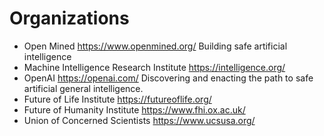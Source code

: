 # Organizations

- Open Mined https://www.openmined.org/ Building safe artificial intelligence
- Machine Intelligence Research Institute https://intelligence.org/
- OpenAI https://openai.com/ Discovering and enacting the path to safe artificial general intelligence.
- Future of Life Institute https://futureoflife.org/
- Future of Humanity Institute https://www.fhi.ox.ac.uk/
- Union of Concerned Scientists https://www.ucsusa.org/
